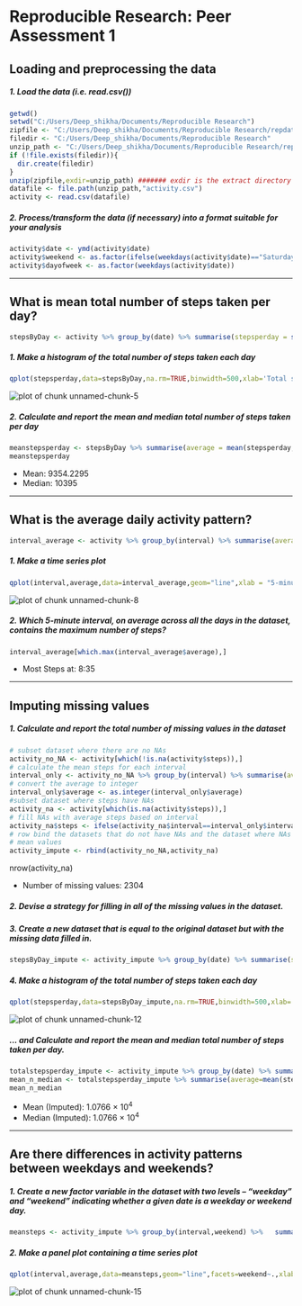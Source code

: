 # Reproducible Research: Peer Assessment 1



## Loading and preprocessing the data
##### 1. Load the data (i.e. read.csv())

```r
getwd()
setwd("C:/Users/Deep_shikha/Documents/Reproducible Research")
zipfile <- "C:/Users/Deep_shikha/Documents/Reproducible Research/repdata_data_activity.zip"
filedir <- "C:/Users/Deep_shikha/Documents/Reproducible Research"
unzip_path <- "C:/Users/Deep_shikha/Documents/Reproducible Research/repdata_data_activity"  ##### path for storing the unzipped files #######
if (!file.exists(filedir)){
  dir.create(filedir)
}
unzip(zipfile,exdir=unzip_path) ####### exdir is the extract directory ##########
datafile <- file.path(unzip_path,"activity.csv")
activity <- read.csv(datafile)
```
##### 2. Process/transform the data (if necessary) into a format suitable for your analysis

```r
activity$date <- ymd(activity$date)
activity$weekend <- as.factor(ifelse(weekdays(activity$date)=="Saturday" | weekdays(activity$date)=="Sunday","weekend","weekday"))
activity$dayofweek <- as.factor(weekdays(activity$date))
```

-----

## What is mean total number of steps taken per day?

```r
stepsByDay <- activity %>% group_by(date) %>% summarise(stepsperday = sum(steps,na.rm = TRUE))
```

##### 1. Make a histogram of the total number of steps taken each day

```r
qplot(stepsperday,data=stepsByDay,na.rm=TRUE,binwidth=500,xlab='Total steps per day', ylab='Frequency using binwith 500',main = 'Histogram of the total number of steps taken each day')
```

![plot of chunk unnamed-chunk-5](figure/unnamed-chunk-5.png) 

##### 2. Calculate and report the mean and median total number of steps taken per day

```r
meanstepsperday <- stepsByDay %>% summarise(average = mean(stepsperday,na.rm = TRUE),median=median(stepsperday,na.rm = TRUE))
meanstepsperday
```
* Mean: 9354.2295
* Median:  10395

-----

## What is the average daily activity pattern?

```r
interval_average <- activity %>% group_by(interval) %>% summarise(average = mean(steps,na.rm = TRUE))
```

##### 1. Make a time series plot

```r
qplot(interval,average,data=interval_average,geom="line",xlab = "5-minute intervals",ylab = "Average steps taken across all days")
```

![plot of chunk unnamed-chunk-8](figure/unnamed-chunk-8.png) 

##### 2. Which 5-minute interval, on average across all the days in the dataset, contains the maximum number of steps?

```r
interval_average[which.max(interval_average$average),]
```

* Most Steps at: 8:35

----

## Imputing missing values
##### 1. Calculate and report the total number of missing values in the dataset 

```r
# subset dataset where there are no NAs
activity_no_NA <- activity[which(!is.na(activity$steps)),]
# calculate the mean steps for each interval
interval_only <- activity_no_NA %>% group_by(interval) %>% summarise(average=mean(steps))
# convert the average to integer
interval_only$average <- as.integer(interval_only$average)
#subset dataset where steps have NAs
activity_na <- activity[which(is.na(activity$steps)),]
# fill NAs with average steps based on interval
activity_na$steps <- ifelse(activity_na$interval==interval_only$interval,interval_only$average)
# row bind the datasets that do not have NAs and the dataset where NAs are replaced with
# mean values
activity_impute <- rbind(activity_no_NA,activity_na)
```

nrow(activity_na)


* Number of missing values: 2304

##### 2. Devise a strategy for filling in all of the missing values in the dataset.
##### 3. Create a new dataset that is equal to the original dataset but with the missing data filled in.

```r
stepsByDay_impute <- activity_impute %>% group_by(date) %>% summarise(stepsperday = sum(steps))
```


##### 4. Make a histogram of the total number of steps taken each day 

```r
qplot(stepsperday,data=stepsByDay_impute,na.rm=TRUE,binwidth=500,xlab='Total steps per day', ylab='Frequency using binwith 500',main = 'Histogram of the total number of steps taken each day')
```

![plot of chunk unnamed-chunk-12](figure/unnamed-chunk-12.png) 

##### ... and Calculate and report the mean and median total number of steps taken per day. 

```r
totalstepsperday_impute <- activity_impute %>% group_by(date) %>% summarise(stepsperday = sum(steps))
mean_n_median <- totalstepsperday_impute %>% summarise(average=mean(stepsperday),median=median(stepsperday))
mean_n_median
```
* Mean (Imputed): 1.0766 &times; 10<sup>4</sup>
* Median (Imputed):  1.0766 &times; 10<sup>4</sup>


----

## Are there differences in activity patterns between weekdays and weekends?
##### 1. Create a new factor variable in the dataset with two levels – “weekday” and “weekend” indicating whether a given date is a weekday or weekend day.


```r
meansteps <- activity_impute %>% group_by(interval,weekend) %>%   summarise(average = mean(steps))y')
```

##### 2. Make a panel plot containing a time series plot


```r
qplot(interval,average,data=meansteps,geom="line",facets=weekend~.,xlab="5-minute interval",ylab="average number of steps",main="Average steps pattern between Weekday and Weekend")
```

![plot of chunk unnamed-chunk-15](figure/unnamed-chunk-15.png) 


